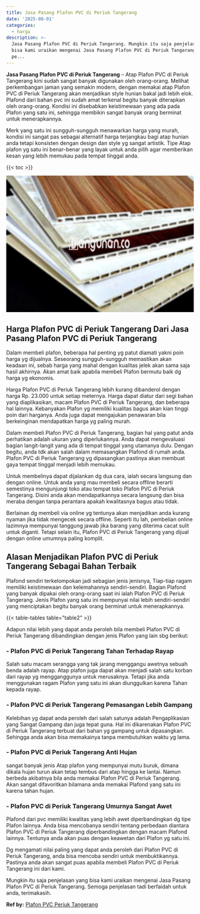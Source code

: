 ```yaml
---
title: Jasa Pasang Plafon PVC di Periuk Tangerang
date: '2025-08-01'
categories:
  - harga
description: >-
  Jasa Pasang Plafon PVC di Periuk Tangerang. Mungkin itu saja penjelasan yang
  bisa kami uraikan mengenai Jasa Pasang Plafon PVC di Periuk Tangerang. Semoga
  pe...
---
```


**Jasa Pasang Plafon PVC di Periuk Tangerang** – Atap Plafon PVC di Periuk Tangerang kini sudah sangat banyak digunakan oleh orang-orang. Melihat perkembangan jaman yang semakin modern, dengan memakai atap Plafon PVC di Periuk Tangerang akan menjadikan style hunian bakal jadi lebih elok. Plafond dari bahan pvc ini sudah amat terkenal begitu banyak diterapkan oleh orang-orang. Kondisi ini disebabkan keistimewaan yang ada pada Plafon yang satu ini, sehingga membikin sangat banyak orang berminat untuk menerapkannya.

Merk yang satu ini sungguh-sungguh menawarkan harga yang murah, kondisi ini sangat pas sebagai alternatif harga terjangkau bagi atap hunian anda tetapi konsisten dengan design dan style yg sangat artistik. Tipe Atap plafon yg satu ini benar-benar yang layak untuk anda pilih agar memberikan kesan yang lebih memukau pada tempat tinggal anda.

{{< toc >}}

![Jasa Pasang Plafon PVC di Periuk Tangerang](/images/flafond-pvc-murah12.png)

## Harga Plafon PVC di Periuk Tangerang Dari Jasa Pasang Plafon PVC di Periuk Tangerang

Dalam membeli plafon, beberapa hal penting yg patut diamati yakni poin harga yg dijualnya. Seseorang sungguh-sungguh memastikan akan keadaan ini, sebab harga yang mahal dengan kualitas jelek akan sama saja hasil akhirnya. Akan amat baik apabila membeli Plafon bermutu baik dg harga yg ekonomis.

Harga Plafon PVC di Periuk Tangerang lebih kurang dibanderol dengan harga Rp. 23.000 untuk setiap meternya. Harga dapat diatur dari segi bahan yang diaplikasikan, macam Plafon PVC di Periuk Tangerang, dan beberapa hal lainnya. Kebanyakan Plafon yg memiliki kualitas bagus akan kian tinggi poin dari harganya. Anda juga dapat mengajukan penawaran bila berkeinginan mendapatkan harga yg paling murah.

Dalam membeli Plafon PVC di Periuk Tangerang, bagian hal yang patut anda perhatikan adalah ukuran yang diperlukannya. Anda dapat mengevaluasi bagian langit-langit yang ada di tempat tinggal yang utamanya dulu. Dengan begitu, anda tdk akan salah dalam memasangkan Plafond di rumah anda. Plafon PVC di Periuk Tangerang yg dipasangkan pastinya akan membuat gaya tempat tinggal menjadi lebih memukau.

Untuk membelinya dapat dijalankan dg dua cara, ialah secara langsung dan dengan online. Untuk anda yang mau membeli secara offline berarti semestinya mengunjungi toko atau tempat toko Plafon PVC di Periuk Tangerang. Disini anda akan mendapatkannya secara langsung dan bisa meraba dengan tanpa perantara apakah kwalitasnya bagus atau tidak.

Berlainan dg membeli via online yg tentunya akan menjadikan anda kurang nyaman jika tidak mengecek secara offline. Seperti itu lah, pembelian online lazimnya mempunyai tanggung jawab jika barang yang diterima cacat sulit untuk diganti. Tetapi selain itu, Plafon PVC di Periuk Tangerang yang dijual dengan online umumnya paling komplit.

## Alasan Menjadikan Plafon PVC di Periuk Tangerang Sebagai Bahan Terbaik

Plafond sendiri terkelompokan jadi sebagian jenis jenisnya, Tiap-tiap ragam memiliki keistimewaan dan kelemahannya sendiri-sendiri. Bagian Plafond yang banyak dipakai oleh orang-orang saat ini ialah Plafon PVC di Periuk Tangerang. Jenis Plafon yang satu ini mempunyai nilai lebih sendiri-sendiri yang menciptakan begitu banyak orang berminat untuk menerapkannya.

{{< table-tables table="table2" >}}

Adapun nilai lebih yang dapat anda peroleh bila membeli Plafon PVC di Periuk Tangerang dibandingkan dengan jenis Plafon yang lain sbg berikut:

### \- Plafon PVC di Periuk Tangerang Tahan Terhadap Rayap

Salah satu macam serangga yang tak jarang menggangu awetnya sebuah benda adalah rayap. Atap plafon juga dapat akan menjadi salah satu korban dari rayap yg mengganggunya untuk merusaknya. Tetapi jika anda menggunakan ragam Plafon yang satu ini akan diunggulkan karena Tahan kepada rayap.

### \- Plafon PVC di Periuk Tangerang Pemasangan Lebih Gampang

Kelebihan yg dapat anda peroleh dari salah satunya adalah Pengaplikasian yang Sangat Gampang dan juga tepat guna. Hal ini dikarenakan Plafon PVC di Periuk Tangerang terbuat dari bahan yg gampang untuk dipasangkan. Sehingga anda akan bisa memakainya tanpa membutuhkan waktu yg lama.

### \- Plafon PVC di Periuk Tangerang Anti Hujan

sangat banyak jenis Atap plafon yang mempunyai mutu buruk, dimana dikala hujan turun akan tetap tembus dari atap hingga ke lantai. Namun berbeda akibatnya bila anda memakai Plafon PVC di Periuk Tangerang. Akan sangat difavoritkan bilamana anda memakai Plafond yang satu ini karena tahan hujan.

### \- Plafon PVC di Periuk Tangerang Umurnya Sangat Awet

Plafond dari pvc memiliki kwalitas yang lebih awet diperbandingkan dg tipe Plafon lainnya. Anda bisa mencobanya sendiri tentang perbedaan diantara Plafon PVC di Periuk Tangerang diperbandingkan dengan macam Plafond lainnya. Tentunya anda akan puas dengan keawetan dari Plafon yg satu ini.

Dg mengamati nilai paling yang dapat anda peroleh dari Plafon PVC di Periuk Tangerang, anda bisa mencoba sendiri untuk membuktikannya. Pastinya anda akan sangat puas apabila membeli Plafon PVC di Periuk Tangerang ini dari kami.

Mungkin itu saja penjelasan yang bisa kami uraikan mengenai Jasa Pasang Plafon PVC di Periuk Tangerang. Semoga penjelasan tadi berfaidah untuk anda, terimakasih.

**Ref by:** [Plafon PVC Periuk Tangerang](https://id.wikipedia.org/wiki/Plafon)
